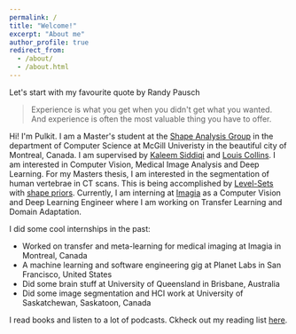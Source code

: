 ```yaml
---
permalink: /
title: "Welcome!"
excerpt: "About me"
author_profile: true
redirect_from: 
  - /about/
  - /about.html
---
```


Let's start with my favourite quote by Randy Pausch
> Experience is what you get when you didn't get what you wanted.
> And experience is often the most valuable thing you have to offer.

Hi! I'm Pulkit. I am a Master's student at the [Shape Analysis Group](http://www.cim.mcgill.ca/~shape/) in the department of Computer Science at McGill Univeristy in the beautiful city of Montreal, Canada. I am supervised by [Kaleem Siddiqi](http://www.cim.mcgill.ca/~siddiqi/) and [Louis Collins](http://nist.mni.mcgill.ca/). I am interested in Computer Vision, Medical Image Analysis and Deep Learning. For my Masters thesis, I am interested in the segmentation of human vertebrae in CT scans. This is being accomplished by [Level-Sets](https://math.berkeley.edu/~sethian/2006/Explanations/level_set_explain.html) with [shape priors](https://tel.archives-ouvertes.fr/file/index/docid/327560/filename/Rousson.pdf). Currently, I am interning at [Imagia](https://www.imagia.com/) as a Computer Vision and Deep Learning Engineer where I am working on Transfer Learning and Domain Adaptation.

I did some cool internships in the past:
* Worked on transfer and meta-learning for medical imaging at Imagia in Montreal, Canada
* A machine learning and software engineering gig at Planet Labs in San Francisco, United States
* Did some brain stuff at University of Queensland in Brisbane, Australia
* Did some image segmentation and HCI work at University of Saskatchewan, Saskatoon, Canada

I read books and listen to a lot of podcasts. Ckheck out my reading list [here](https://pulkit-khandelwal.github.io/reading-list/).

